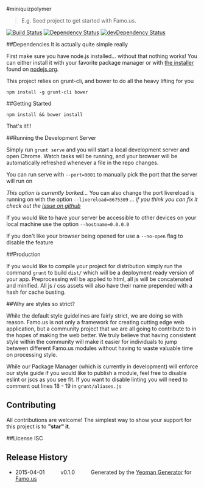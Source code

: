 #miniquizpolymer
> E.g. Seed project to get started with Famo.us.

[![Build Status](https://travis-ci.org/avraamisvi/miniquizpolymer.svg?branch=master)](https://travis-ci.org/avraamisvi/miniquizpolymer) [![Dependency Status](https://david-dm.org/avraamisvi/miniquizpolymer.svg)](https://david-dm.org/avraamisvi/miniquizpolymer) [![devDependency Status](https://david-dm.org/avraamisvi/miniquizpolymer/dev-status.svg)](https://david-dm.org/avraamisvi/miniquizpolymer#info=devDependencies)

##Dependencies
It is actually quite simple really

First make sure you have node.js installed... without that nothing works!  You can either install it with your favorite package manager or with [the installer](http://nodejs.org/download) found on [nodejs.org](http://nodejs.org).

This project relies on grunt-cli, and bower to do all the heavy lifting for you

```
npm install -g grunt-cli bower
```

##Getting Started

```
npm install && bower install
```

That's it!!!

##Running the Development Server

Simply run ```grunt serve``` and you will start a local development server and open Chrome.  Watch tasks will be running, and your browser will be automatically refreshed whenever a file in the repo changes.

You can run serve with ```--port=9001``` to manually pick the port that the server will run on

*This option is currently borked...*
You can also change the port livereload is running on with the option ```--livereload=8675309```
*... if you think you can fix it check out the [issue on github](https://github.com/FamousTools/generator-famous/issues/22)*

If you would like to have your server be accessible to other devices on your local machine use the option ```--hostname=0.0.0.0```

If you don't like your browser being opened for use a ```--no-open``` flag to disable the feature

##Production

If you would like to compile your project for distribution simply run the command ```grunt``` to build ```dist/``` which will be a deployment ready version of your app.  Preprocessing will be applied to html, all js will be concatenated and minified.  All js / css assets will also have their name prepended with a hash for cache busting.

##Why are styles so strict?

While the default style guidelines are fairly strict, we are doing so with reason.  Famo.us is not only a framework for creating cutting edge web application, but a community project that we are all going to contribute to in the hopes of making the web better.  We truly believe that having consistent style within the community will make it easier for individuals to jump between different Famo.us modules without having to waste valuable time on processing style.

While our Package Manager (which is currently in development) will enforce our style guide if you would like to publish a module, feel free to disable eslint or jscs as you see fit.  If you want to disable linting you will need to comment out lines 18 - 19 in ```grunt/aliases.js```

## Contributing
All contributions are welcome! The simplest way to show your support for this project is to **"star" it**.

##License
ISC

## Release History
 * 2015-04-01   v0.1.0   Generated by the [Yeoman Generator](https://github.com/FamousTools/generator-famous) for [Famo.us](http://famo.us)